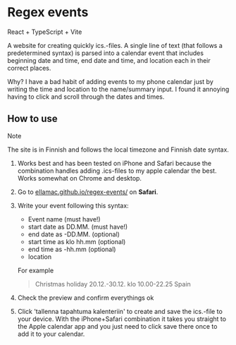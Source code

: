 # Regex events

React + TypeScript + Vite

A website for creating quickly ics.-files. A single line of text (that follows a predetermined syntax) is parsed into a calendar event that includes beginning date and time, end date and time, and location each in their correct places.

Why? I have a bad habit of adding events to my phone calendar just by writing the time and location to the name/summary input. I found it annoying having to click and scroll through the dates and times.

## How to use

> [!NOTE]
> The site is in Finnish and follows the local timezone and Finnish date syntax.

1. Works best and has been tested on iPhone and Safari because the combination handles adding .ics-files to my apple calendar the best. Works somewhat on Chrome and desktop.
2. Go to [ellamac.github.io/regex-events/](https://ellamac.github.io/regex-events/) on **Safari**.
3. Write your event following this syntax:

   - Event name (must have!)
   - start date as DD.MM. (must have!)
   - end date as -DD.MM. (optional)
   - start time as klo hh.mm (optional)
   - end time as -hh.mm (optional)
   - location

   For example

   > Christmas holiday 20.12.-30.12. klo 10.00-22.25 Spain

4. Check the preview and confirm everythings ok
5. Click 'tallenna tapahtuma kalenteriin' to create and save the ics.-file to your device. With the iPhone+Safari combination it takes you straight to the Apple calendar app and you just need to click save there once to add it to your calendar.
